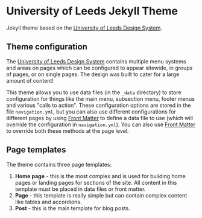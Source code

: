 # University of Leeds Jekyll Theme

Jekyll theme based on the [University of Leeds Design System](https://designsystem.leeds.ac.uk).

## Theme configuration

The [University of Leeds Design System](https://designsystem.leeds.ac.uk) contains multiple menu systems and areas on pages which can be configured to appear sitewide, in groups of pages, or on single pages. The design was built to cater for a large amount of content!

This theme allows you to use data files (in the `_data` directory) to store configuration for things like the main menu, subsection menu, footer menus and various "calls to action". These configuration options are stored in the file `navigation.yml`, but you can also use different configurations for different pages by using [Front Matter](https://jekyllrb.com/docs/front-matter/) to define a data file to use (which will override the configuration in `navigation.yml`). You can also use [Front Matter](https://jekyllrb.com/docs/front-matter/) to override both these methods at the page level.

## Page templates

The theme contains three page templates:

1. **Home page** - this is the most complex and is used for building home pages or landing pages for sections of the site. All content in this template must be placed in data files or front matter.
2. **Page** - this template is really simple but can contain complex content like tables and accordions.
3. **Post** - this is the main template for blog posts.

